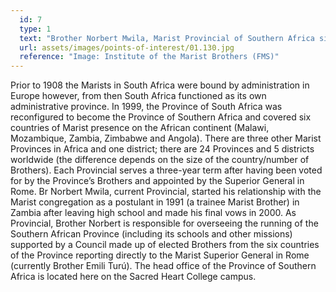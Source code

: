 ```yaml
---
  id: 7
  type: 1
  text: "Brother Norbert Mwila, Marist Provincial of Southern Africa since August 2016."
  url: assets/images/points-of-interest/01.130.jpg
  reference: "Image: Institute of the Marist Brothers (FMS)"
---
```

Prior to 1908 the Marists in South Africa were bound by administration in Europe however, from then South Africa functioned as its own administrative province. In 1999, the Province of South Africa was reconfigured to become the Province of Southern Africa and covered six countries of Marist presence on the African continent (Malawi, Mozambique, Zambia, Zimbabwe and Angola). There are three other Marist Provinces in Africa and one district; there are 24 Provinces and 5 districts worldwide (the difference depends on the size of the country/number of Brothers). Each Provincial serves a three-year term after having been voted for by the Province’s Brothers and appointed by the Superior General in Rome. Br Norbert Mwila, current Provincial, started his relationship with the Marist congregation as a postulant in 1991 (a trainee Marist Brother) in Zambia after leaving high school and made his final vows in 2000.  As Provincial, Brother Norbert is responsible for overseeing the running of the Southern African Province (including its schools and other missions) supported by a Council made up of elected Brothers from the six countries of the Province reporting directly to the Marist Superior General in Rome (currently Brother Emili Turú). The head office of the Province of Southern Africa is located here on the Sacred Heart College campus. 